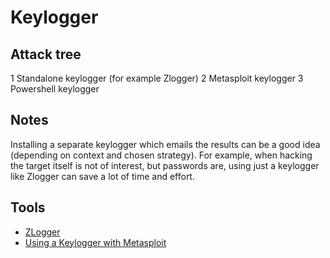 # Keylogger

## Attack tree

1 Standalone keylogger (for example Zlogger)
2 Metasploit keylogger
3 Powershell keylogger

## Notes

Installing a separate keylogger which emails the results can be a good idea (depending on context and chosen strategy). 
For example, when hacking the target itself is not of interest, but passwords are, using just a keylogger like Zlogger
can save a lot of time and effort.

## Tools

* [ZLogger](https://github.com/z00z/ZLogger)
* [Using a Keylogger with Metasploit](https://www.offensive-security.com/metasploit-unleashed/Keylogging/)